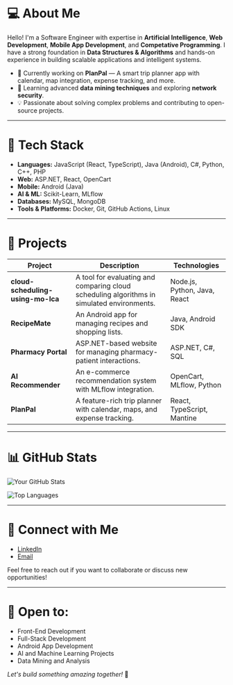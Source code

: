 # 💻 **About Me**

Hello! I'm a Software Engineer with expertise in **Artificial Intelligence**, **Web Development**, **Mobile App Development**, and **Competative Programming**. I have a strong foundation in **Data Structures & Algorithms** and hands-on experience in building scalable applications and intelligent systems.

* 🔭 Currently working on **PlanPal** — A smart trip planner app with calendar, map integration, expense tracking, and more.
* 🌱 Learning advanced **data mining techniques** and exploring **network security**.
* 💡 Passionate about solving complex problems and contributing to open-source projects.

---

# 🚀 **Tech Stack**

* **Languages:** JavaScript (React, TypeScript), Java (Android), C#, Python, C++, PHP
* **Web:** ASP.NET, React, OpenCart
* **Mobile:** Android (Java)
* **AI & ML:** Scikit-Learn, MLflow
* **Databases:** MySQL, MongoDB
* **Tools & Platforms:** Docker, Git, GitHub Actions, Linux

---

# 🔎 **Projects**

| Project              | Description                                                            | Technologies                 |
| -------------------- | ---------------------------------------------------------------------- | ---------------------------- |
| **cloud-scheduling-using-mo-lca**   | A tool for evaluating and comparing cloud scheduling algorithms in simulated environments.           | Node.js, Python, Java, React    |
| **RecipeMate**       | An Android app for managing recipes and shopping lists.                | Java, Android SDK            |
| **Pharmacy Portal**  | ASP.NET-based website for managing pharmacy-patient interactions.      | ASP.NET, C#, SQL             |
| **AI Recommender**   | An e-commerce recommendation system with MLflow integration.           | OpenCart, MLflow, Python     |
| **PlanPal**          | A feature-rich trip planner with calendar, maps, and expense tracking. | React, TypeScript, Mantine   |


---

# 📊 **GitHub Stats**

![Your GitHub Stats](https://github-readme-stats.vercel.app/api?username=ghifarhaidar\&show_icons=true\&theme=radical)

![Top Languages](https://github-readme-stats.vercel.app/api/top-langs/?username=ghifarhaidar\&layout=compact\&theme=radical)

---

# 🤝 **Connect with Me**

* [LinkedIn](https://www.linkedin.com/in/ghifar-haidar-90238523a)
* [Email](mailto:ghifarh13@gmail.com)

Feel free to reach out if you want to collaborate or discuss new opportunities!

---
 
# 🎯 **Open to:**

* Front-End Development
* Full-Stack Development
* Android App Development
* AI and Machine Learning Projects
* Data Mining and Analysis

*Let's build something amazing together!* 🚀
